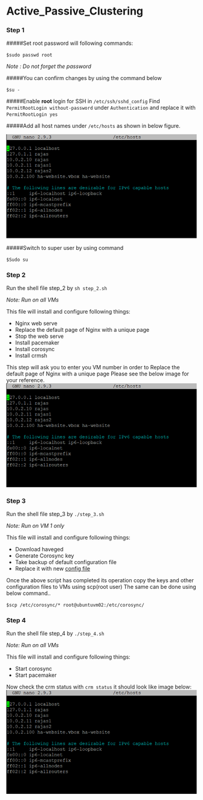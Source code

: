 # Active_Passive_Clustering

### Step 1
#####Set root password will following commands:
```console
$sudo passwd root
```
*Note : Do not forget the password*

#####You can confirm changes by using the command below
```console
$su -
```
#####Enable **root** login for SSH in `/etc/ssh/sshd_config`
Find `PermitRootLogin without-password` under `Authentication` and replace it with `PermitRootLogin yes`

#####Add all host names under `/etc/hosts` as shown in below figure. 

![Image](https://github.com/Rajas-Bakshi/Active_Passive_Clustering/blob/main/Images/Hosts.PNG?raw=true)

#####Switch to super user by using command 
```
$Sudo su
```

### Step 2
Run the shell file step_2 by `sh step_2.sh`

*Note: Run on all VMs*

This file will install and configure following things:
* Nginx web serve
* Replace the default page of Nginx with a unique page
* Stop the web serve
* Install pacemaker 
* Install corosync 
* Install crmsh

This step will ask you to enter you VM number in order to Replace the default page of Nginx with a unique page
Please see the below image for your reference.
![Image](https://github.com/Rajas-Bakshi/Active_Passive_Clustering/blob/main/Images/Hosts.PNG?raw=true)


### Step 3 
Run the shell file step_3 by `./step_3.sh`

*Note: Run on VM 1 only*

This file will install and configure following things:
* Download haveged
* Generate Corosync key 
* Take backup of default configuration file
* Replace it with new [config file](https://github.com/Rajas-Bakshi/Active_Passive_Clustering/blob/main/corosync.conf)

Once the above script has completed its operation copy the keys and other configuration files to VMs using scp(root user)
The same can be done using below command..
```
$scp /etc/corosync/* root@ubuntuvm02:/etc/corosync/
```

 ### Step 4 
Run the shell file step_4 by `./step_4.sh`

*Note: Run on all VMs*

This file will install and configure following things:
* Start corosync
* Start pacemaker

Now check the crm status with `crm status` it should look like image below:
![Image](https://github.com/Rajas-Bakshi/Active_Passive_Clustering/blob/main/Images/Hosts.PNG?raw=true)
